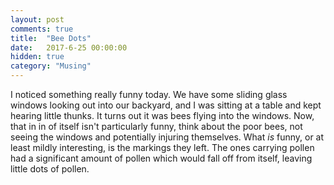 ```yaml
---
layout: post
comments: true
title:  "Bee Dots"
date:   2017-6-25 00:00:00
hidden: true
category: "Musing"
---
```


I noticed something really funny today. We have some sliding glass windows looking out into our backyard, and I was sitting at a table and kept hearing little thunks. It turns out it was bees flying into the windows. Now, that in in of itself isn't particularly funny, think about the poor bees, not seeing the windows and potentially injuring themselves. What _is_ funny, or at least mildly interesting, is the markings they left. The ones carrying pollen had a significant amount of pollen which would fall off from itself, leaving little dots of pollen.

